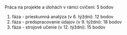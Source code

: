 Práca na projekte a úlohách v rámci cvičení: 5 bodov

1. fáza - prieskumná analýza (v 6. týždni): 12 bodov
2. fáza - predspracovanie údajov (v 9. týždni): 18 bodov
3. fáza - strojové učenie (v 12. týždni): 15 bodov

